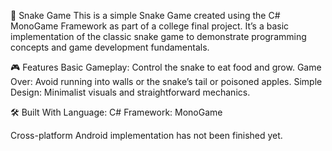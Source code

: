 🐍 Snake Game
This is a simple Snake Game created using the C# MonoGame Framework as part of a college final project. 
It’s a basic implementation of the classic snake game to demonstrate programming concepts and game development fundamentals.

🎮 Features
Basic Gameplay: Control the snake to eat food and grow.
Game Over: Avoid running into walls or the snake’s tail or poisoned apples.
Simple Design: Minimalist visuals and straightforward mechanics.

🛠️ Built With
Language: C#
Framework: MonoGame

Cross-platform Android implementation has not been finished yet.
